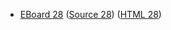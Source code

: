 * [EBoard 28](../eboards/eboard.28.html)
  ([Source 28](../eboards/eboard.28.md))
  ([HTML 28](../eboards/eboard.28.html))
